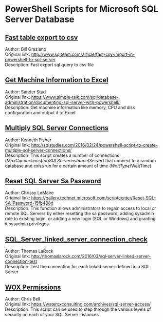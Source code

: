 # PowerShell Scripts for Microsoft SQL Server Database


## [Fast table export to csv](Fast_table_to_csv.ps1)
Author: Bill Graziano<br />
Original link: http://www.sqlteam.com/article/fast-csv-import-in-powershell-to-sql-server<br />
Description: Fast export sql query to csv file


## [Get Machine Information to Excel](Get-MachineInformationExcel)
Author: Sander Stad<br />
Original link: https://www.simple-talk.com/sql/database-administration/documenting-sql-server-with-powershell/<br />
Description: Get machine information like memory, CPU and disk configuration and output it to Excel


## [Multiply SQL Server Connections](Multiply_SQL_Server_Connections.ps1)
Author: Kenneth Fisher<br />
Original link: http://sqlstudies.com/2016/02/24/powershell-script-to-create-multiple-sql-server-connections/<br />
Description: This script creates a number of connections ($MaxConnections) to a SQL Server instance ($Server) that connect to a random database and exist/run for a certain amount of time ($WaitType/$WaitTime)


## [Reset SQL Server Sa Password](ResetSqlSaPassword.psm1)
Author: Chrissy LeMaire<br />
Original link: https://gallery.technet.microsoft.com/scriptcenter/Reset-SQL-SA-Password-15fb488d<br />
Description: This function allows administrators to regain access to local or remote SQL Servers by either resetting the sa password, adding sysadmin role to existing login, or adding a new login (SQL or Windows) and granting it sysadmin privileges.


## [SQL_Server_linked_server_connection_check](SQL_Server_linked_server_connection_check.ps1)
Author: Thomas LaRock<br />
Original link: http://thomaslarock.com/2016/03/sql-server-linked-server-connection-test<br />
Description: Test the connection for each linked server defined in a SQL Server


## [WOX Permissions](WOX_Permissions.ps1)
Author: Chris Bell<br />
Original link: https://wateroxconsulting.com/archives/sql-server-access/<br />
Description: This script can be used to step through the various levels of security on each of your SQL Server instances
